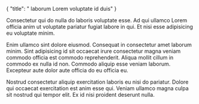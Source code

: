 {
  "title": " laborum Lorem voluptate id duis"
}

Consectetur qui do nulla do laboris voluptate esse. Ad qui ullamco Lorem officia anim ut voluptate pariatur fugiat labore in qui. Et nisi esse adipisicing eu voluptate minim.

Enim ullamco sint dolore eiusmod. Consequat in consectetur amet laborum minim. Sint adipisicing id sit occaecat irure consectetur magna veniam commodo officia est commodo reprehenderit. Aliqua mollit cillum in commodo ex nulla id non. Commodo aliquip esse veniam laborum. Excepteur aute dolor aute officia do eu officia eu.

Nostrud consectetur aliquip exercitation laboris eu nisi do pariatur. Dolore qui occaecat exercitation est anim esse qui. Veniam ullamco magna culpa sit nostrud qui tempor elit. Ex id nisi proident deserunt nulla.